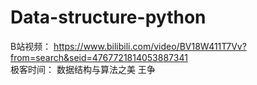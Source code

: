 # Data-structure-python
B站视频： https://www.bilibili.com/video/BV18W411T7Vv?from=search&seid=4767721814053887341  
极客时间： 数据结构与算法之美 王争
